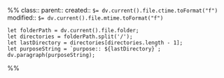 %%
class:: 
parent:: 
created:: `$= dv.current().file.ctime.toFormat("f")`
modified:: `$= dv.current().file.mtime.toFormat("f")`
```dataviewjs
let folderPath = dv.current().file.folder;
let directories = folderPath.split('/');
let lastDirectory = directories[directories.length - 1];
let purposeString = `purpose:: ${lastDirectory}`;
dv.paragraph(purposeString);
```
%%
